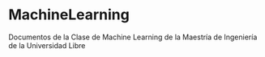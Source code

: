 # MachineLearning
Documentos de la Clase de Machine Learning de la Maestría de Ingeniería de la Universidad Libre
